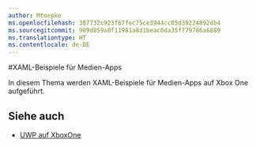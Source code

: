 ```yaml
---
author: Mtoepke
ms.openlocfilehash: 387732c923f67fec75ce3944cc05d39224892db4
ms.sourcegitcommit: 909d859a0f11981a8d1beac0da35f779786a6889
ms.translationtype: HT
ms.contentlocale: de-DE
---
```

#<a name="xaml-samples-for-media-apps"></a>XAML-Beispiele für Medien-Apps

In diesem Thema werden XAML-Beispiele für Medien-Apps auf Xbox One aufgeführt.

## <a name="see-also"></a>Siehe auch
- [UWP auf XboxOne](index.md)
